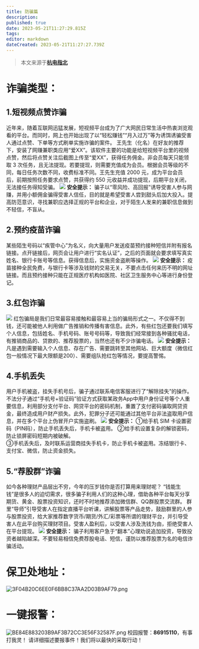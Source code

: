 ```yaml
---
title: 防骗篇
description: 
published: true
date: 2023-05-21T11:27:29.815Z
tags: 
editor: markdown
dateCreated: 2023-05-21T11:27:27.739Z
---
```


> 本文来源于[**杭电指北**](https://www.yuque.com/hduer/guide)

# 诈骗类型：

## 1.短视频点赞诈骗

近年来，随着互联网迅猛发展，短视频平台成为了广大网民日常生活中热衷浏览观看的平台。而同时，网上也开始出现了以“轻松赚钱”“月入过万”等为诱饵诱骗受害人通过点赞、下单等方式刷单实施诈骗的案件。
王先生（化名）在好友的推荐下，安装了网赚兼职类应用“爱XX”。该软件主要的功能是给短视频平台里的视频点赞，然后将点赞关注后截图上传至“爱XX”，获得任务佣金。非会员每天只能领取
3 次任务，且无法提现。若要提现，则需要充值成为会员。根据会员等级的不同，每日任务次数不同，收费标准不同。王先生充值 2000
元，成为平台会员后，前期按照任务要求点赞，共获得约 550 元收益并成功提现，后期平台关闭，无法接任务得知受骗。
![](https://cdn.nlark.com/yuque/0/2021/webp/21567840/1625381532353-37e97792-179e-474c-b587-757e12b4f119.webp#clientId=u5fb2e11a-7768-4&from=paste&height=500&id=BtmYM&originHeight=140&originWidth=140&originalType=url&ratio=1&status=done&style=none&taskId=uaf36f171-5c45-4b5c-aac6-c40798c282a&width=500)
**安全提示：**
骗子以“零风险、高回报”诱导受害人参与网赚，并用小额佣金骗得受害人信任，目的就是希望受害人尝到甜头后加大投入。提高防范意识，寻找兼职应选择正规的平台和企业，对于陌生人发来的兼职信息做到不轻信，不盲从。

## 2.预约疫苗诈骗

某些陌生号码以“疾管中心”为名义，向大量用户发送疫苗预约接种短信并附有报名链接。点开链接后，网页会让用户进行“实名认证”，之后的页面就会要求填写真实姓名、银行卡账号等信息。获得信息后，实施资金盗刷等操作。
![](https://cdn.nlark.com/yuque/0/2021/webp/21567840/1625381689840-8699dd42-ceb4-4b9e-83e9-022d44f6b136.webp#clientId=u5fb2e11a-7768-4&from=paste&height=357&id=u4484b947&originHeight=140&originWidth=140&originalType=url&ratio=1&status=done&style=none&taskId=ude7087bf-77c9-4f2a-afcc-153ad2739d2&width=357)
**安全提示：**
疫苗接种全民免费，与银行卡等涉及钱财的交易无关，不要点击任何来历不明的网址链接。而且预约接种只能在正规医疗机构如医院、社区卫生服务中心等进行身份登记。

## 3.红包诈骗

![](https://cdn.nlark.com/yuque/0/2021/webp/21567840/1625381794596-5c5fb59d-c222-44fb-a29f-95d2c59ddf6b.webp#clientId=u5fb2e11a-7768-4&from=paste&height=350&id=u28014393&originHeight=140&originWidth=140&originalType=url&ratio=1&status=done&style=none&taskId=u91e26016-f549-44b8-9bb0-e57a2cc7209&width=350)
红包骗局是我们日常最容易接触和最容易上当的骗局形式之一。不仅得不到钱，还可能被他人利用做广告推销和传播有害信息。此外，有些红包还要我们填写个人信息，包括姓名、手机号码、账号号码等，导致我们经常接到各种骚扰电话，有推销商品的、贷款的、推荐股票的，当然也还有不少诈骗电话。
![](https://cdn.nlark.com/yuque/0/2021/webp/21567840/1625381794608-95deb7cd-74ef-43d3-b582-167fd78bf435.webp#clientId=u5fb2e11a-7768-4&from=paste&height=350&id=u754d2bc1&originHeight=140&originWidth=140&originalType=url&ratio=1&status=done&style=none&taskId=u7dd5acef-e8c7-477a-8e72-634ef2062c6&width=350)
**安全提示：**
凡是遇到需要输入个人信息、存在广告、需要跳转至其他网站、巨大额度（微信红包一般情况下最大限额是200）、需要组队抢红包等情况，要提高警惕。

## 4.手机丢失

用户手机被盗，挂失手机号后，骗子通过联系电信客服进行了“解除挂失”的操作。不法分子通过“手机号+验证码”验证方式获取某政务App中用户身份证号等个人重要信息，利用部分支付平台、网贷平台的密码机制，重置了支付密码骗取网贷资金，最终造成用户财产损失。此外，犯罪分子还可能通过其他平台非法盗取用户信息，并在多个平台上伪冒开户实施盗刷。
![](https://cdn.nlark.com/yuque/0/2021/webp/21567840/1625381892683-6a2cf7bd-cbb8-4c51-be68-0bdc631badaa.webp#clientId=u5fb2e11a-7768-4&from=paste&height=350&id=u0842d11f&originHeight=140&originWidth=140&originalType=url&ratio=1&status=done&style=none&taskId=u84595ab3-e892-4c98-b211-d50a77717c9&width=350)
**安全提示：**
①给手机 SIM 卡设置密码（PIN码），防止手机丢失后，手机卡被盗用。
②给手机设置复杂的解锁密码，防止锁屏密码短期内被破解。   
③手机丢失后，及时联系运营商挂失手机卡，防止手机卡被盗用。冻结银行卡、支付宝、微信，防止资金损失。

## 5.“荐股群”诈骗

如今各种理财产品层出不穷，今年的压岁钱你是否打算用来理财呢？
“钱能生钱”是很多人的迫切需求，很多骗子利用人们的这种心理，借助各种平台每天分享期货、黄金、股票投资知识，还时不时地推荐添加微信群、QQ群股票交流群。
群里“导师”引导受害人在指定直播平台听课，讲解股票等产品走势，鼓励群里的人参与股票投资，给大家推荐数字货币/期货/外汇/彩票等所谓的理财平台，并引导受害人在此平台购买理财项目。受害人盈利后，以受害人涉及洗钱为由，拒绝受害人在平台提现。
![](https://cdn.nlark.com/yuque/0/2021/webp/21567840/1625381965288-594c2188-b9db-4800-a8cd-7b8e992532e3.webp#clientId=u5fb2e11a-7768-4&from=paste&height=350&id=ub347b589&originHeight=140&originWidth=140&originalType=url&ratio=1&status=done&style=none&taskId=u1d8a3852-bb7f-4183-a7a3-f8aa44ef3bb&width=350)
**安全提示：**
骗子利用客户急于“翻本”心理劝说追加投资，导致投资者越陷越深。不要轻易相信免费荐股电话、短信，谨防以推荐股票为名的电信诈骗活动。

# 保卫处地址：

![3F04B20C6EE0F6BB8C37AA2D03B9AF79.png](https://cdn.nlark.com/yuque/0/2021/png/21567840/1625382136807-93549f65-513b-486b-97d4-92aeae608927.png#clientId=u708b59d6-8d09-4&from=drop&height=833&id=u89cd53c5&originHeight=1025&originWidth=615&originalType=binary&ratio=1&size=120403&status=done&style=none&taskId=u4981b676-cbff-4878-9253-7436b91fb52&width=500)

# 一键报警：

![BE84E883203B9AF3B72CC3E56F32587F.png](https://cdn.nlark.com/yuque/0/2021/png/21567840/1625382162472-55c7fce6-1a27-4a6b-a041-3bd77a7e5db6.png#clientId=u708b59d6-8d09-4&from=drop&height=1000&id=ub4303d23&originHeight=1920&originWidth=960&originalType=binary&ratio=1&size=299489&status=done&style=none&taskId=uabcf7a0e-418c-4d7d-b2b6-f60b4c129cd&width=500)
校园报警：**86915110**，有事打我灵！
请详细描述要报事件！我们将以最快的采取行动！  


